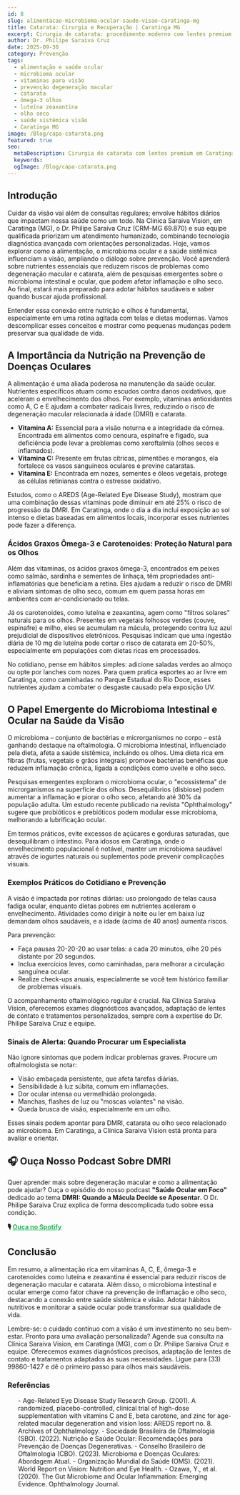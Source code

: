 ```yaml
---
id: 8
slug: alimentacao-microbioma-ocular-saude-visao-caratinga-mg
title: Catarata: Cirurgia e Recuperação | Caratinga MG
excerpt: Cirurgia de catarata: procedimento moderno com lentes premium. Dr. Philipe Saraiva oferece recuperação rápida em Caratinga, MG.
author: Dr. Philipe Saraiva Cruz
date: 2025-09-30
category: Prevenção
tags:
  - alimentação e saúde ocular
  - microbioma ocular
  - vitaminas para visão
  - prevenção degeneração macular
  - catarata
  - ômega-3 olhos
  - luteína zeaxantina
  - olho seco
  - saúde sistêmica visão
  - Caratinga MG
image: /Blog/capa-catarata.png
featured: true
seo:
  metaDescription: Cirurgia de catarata com lentes premium em Caratinga. Dr. Philipe Saraiva realiza procedimento moderno. Visão clara novamente! Agende.
  keywords: 
  ogImage: /Blog/capa-catarata.png
---
```


## Introdução

Cuidar da visão vai além de consultas regulares; envolve hábitos diários que impactam nossa saúde como um todo. Na Clínica Saraiva Vision, em Caratinga (MG), o Dr. Philipe Saraiva Cruz (CRM-MG 69.870) e sua equipe qualificada priorizam um atendimento humanizado, combinando tecnologia diagnóstica avançada com orientações personalizadas. Hoje, vamos explorar como a alimentação, o microbioma ocular e a saúde sistêmica influenciam a visão, ampliando o diálogo sobre prevenção. Você aprenderá sobre nutrientes essenciais que reduzem riscos de problemas como degeneração macular e catarata, além de pesquisas emergentes sobre o microbioma intestinal e ocular, que podem afetar inflamação e olho seco. Ao final, estará mais preparado para adotar hábitos saudáveis e saber quando buscar ajuda profissional.

Entender essa conexão entre nutrição e olhos é fundamental, especialmente em uma rotina agitada com telas e dietas modernas. Vamos descomplicar esses conceitos e mostrar como pequenas mudanças podem preservar sua qualidade de vida.

## A Importância da Nutrição na Prevenção de Doenças Oculares

A alimentação é uma aliada poderosa na manutenção da saúde ocular. Nutrientes específicos atuam como escudos contra danos oxidativos, que aceleram o envelhecimento dos olhos. Por exemplo, vitaminas antioxidantes como A, C e E ajudam a combater radicais livres, reduzindo o risco de degeneração macular relacionada à idade (DMRI) e catarata.

  - **Vitamina A:** Essencial para a visão noturna e a integridade da córnea. Encontrada em alimentos como cenoura, espinafre e fígado, sua deficiência pode levar a problemas como xeroftalmia (olhos secos e inflamados).
  - **Vitamina C:** Presente em frutas cítricas, pimentões e morangos, ela fortalece os vasos sanguíneos oculares e previne cataratas.
  - **Vitamina E:** Encontrada em nozes, sementes e óleos vegetais, protege as células retinianas contra o estresse oxidativo.

Estudos, como o AREDS (Age-Related Eye Disease Study), mostram que uma combinação dessas vitaminas pode diminuir em até 25% o risco de progressão da DMRI. Em Caratinga, onde o dia a dia inclui exposição ao sol intenso e dietas baseadas em alimentos locais, incorporar esses nutrientes pode fazer a diferença.

### Ácidos Graxos Ômega-3 e Carotenoides: Proteção Natural para os Olhos

Além das vitaminas, os ácidos graxos ômega-3, encontrados em peixes como salmão, sardinha e sementes de linhaça, têm propriedades anti-inflamatórias que beneficiam a retina. Eles ajudam a reduzir o risco de DMRI e aliviam sintomas de olho seco, comum em quem passa horas em ambientes com ar-condicionado ou telas.

Já os carotenoides, como luteína e zeaxantina, agem como "filtros solares" naturais para os olhos. Presentes em vegetais folhosos verdes (couve, espinafre) e milho, eles se acumulam na mácula, protegendo contra luz azul prejudicial de dispositivos eletrônicos. Pesquisas indicam que uma ingestão diária de 10 mg de luteína pode cortar o risco de catarata em 20-50%, especialmente em populações com dietas ricas em processados.

No cotidiano, pense em hábitos simples: adicione saladas verdes ao almoço ou opte por lanches com nozes. Para quem pratica esportes ao ar livre em Caratinga, como caminhadas no Parque Estadual do Rio Doce, esses nutrientes ajudam a combater o desgaste causado pela exposição UV.

## O Papel Emergente do Microbioma Intestinal e Ocular na Saúde da Visão

O microbioma – conjunto de bactérias e microrganismos no corpo – está ganhando destaque na oftalmologia. O microbioma intestinal, influenciado pela dieta, afeta a saúde sistêmica, incluindo os olhos. Uma dieta rica em fibras (frutas, vegetais e grãos integrais) promove bactérias benéficas que reduzem inflamação crônica, ligada a condições como uveíte e olho seco.

Pesquisas emergentes exploram o microbioma ocular, o "ecossistema" de microrganismos na superfície dos olhos. Desequilíbrios (disbiose) podem aumentar a inflamação e piorar o olho seco, afetando até 30% da população adulta. Um estudo recente publicado na revista "Ophthalmology" sugere que probióticos e prebióticos podem modular esse microbioma, melhorando a lubrificação ocular.

Em termos práticos, evite excessos de açúcares e gorduras saturadas, que desequilibram o intestino. Para idosos em Caratinga, onde o envelhecimento populacional é notável, manter um microbioma saudável através de iogurtes naturais ou suplementos pode prevenir complicações visuais.

### Exemplos Práticos do Cotidiano e Prevenção

A visão é impactada por rotinas diárias: uso prolongado de telas causa fadiga ocular, enquanto dietas pobres em nutrientes aceleram o envelhecimento. Atividades como dirigir à noite ou ler em baixa luz demandam olhos saudáveis, e a idade (acima de 40 anos) aumenta riscos.

Para prevenção:

  - Faça pausas 20-20-20 ao usar telas: a cada 20 minutos, olhe 20 pés distante por 20 segundos.
  - Inclua exercícios leves, como caminhadas, para melhorar a circulação sanguínea ocular.
  - Realize check-ups anuais, especialmente se você tem histórico familiar de problemas visuais.

O acompanhamento oftalmológico regular é crucial. Na Clínica Saraiva Vision, oferecemos exames diagnósticos avançados, adaptação de lentes de contato e tratamentos personalizados, sempre com a expertise do Dr. Philipe Saraiva Cruz e equipe.

### Sinais de Alerta: Quando Procurar um Especialista

Não ignore sintomas que podem indicar problemas graves. Procure um oftalmologista se notar:

  - Visão embaçada persistente, que afeta tarefas diárias.
  - Sensibilidade à luz súbita, comum em inflamações.
  - Dor ocular intensa ou vermelhidão prolongada.
  - Manchas, flashes de luz ou "moscas volantes" na visão.
  - Queda brusca de visão, especialmente em um olho.

Esses sinais podem apontar para DMRI, catarata ou olho seco relacionado ao microbioma. Em Caratinga, a Clínica Saraiva Vision está pronta para avaliar e orientar.

## 🎧 Ouça Nosso Podcast Sobre DMRI

Quer aprender mais sobre degeneração macular e como a alimentação pode ajudar? Ouça o episódio do nosso podcast **"Saúde Ocular em Foco"** dedicado ao tema **DMRI: Quando a Mácula Decide se Aposentar**. O Dr. Philipe Saraiva Cruz explica de forma descomplicada tudo sobre essa condição.

**🎙️ <a href="https://creators.spotify.com/pod/profile/philipe-cruz/episodes/Sade-Ocular-em-Foco---DMRI-Quando-a-Mcula-Decide-se-Aposentar-e37i9pk" target="_blank" rel="noopener noreferrer" style="color: #1DB954; text-decoration: underline;">Ouça no Spotify</a>**

## Conclusão

Em resumo, a alimentação rica em vitaminas A, C, E, ômega-3 e carotenoides como luteína e zeaxantina é essencial para reduzir riscos de degeneração macular e catarata. Além disso, o microbioma intestinal e ocular emerge como fator chave na prevenção de inflamação e olho seco, destacando a conexão entre saúde sistêmica e visão. Adotar hábitos nutritivos e monitorar a saúde ocular pode transformar sua qualidade de vida.

Lembre-se: o cuidado contínuo com a visão é um investimento no seu bem-estar. Pronto para uma avaliação personalizada? Agende sua consulta na Clínica Saraiva Vision, em Caratinga (MG), com o Dr. Philipe Saraiva Cruz e equipe. Oferecemos exames diagnósticos precisos, adaptação de lentes de contato e tratamentos adaptados às suas necessidades. Ligue para (33) 99860-1427 e dê o primeiro passo para olhos mais saudáveis.

### Referências

<ol>
  - Age-Related Eye Disease Study Research Group. (2001). A randomized, placebo-controlled, clinical trial of high-dose supplementation with vitamins C and E, beta carotene, and zinc for age-related macular degeneration and vision loss: AREDS report no. 8. Archives of Ophthalmology.
  - Sociedade Brasileira de Oftalmologia (SBO). (2022). Nutrição e Saúde Ocular: Recomendações para Prevenção de Doenças Degenerativas.
  - Conselho Brasileiro de Oftalmologia (CBO). (2023). Microbioma e Doenças Oculares: Abordagem Atual.
  - Organização Mundial da Saúde (OMS). (2021). World Report on Vision: Nutrition and Eye Health.
  - Ozawa, Y., et al. (2020). The Gut Microbiome and Ocular Inflammation: Emerging Evidence. Ophthalmology Journal.
</ol>